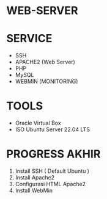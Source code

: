 # WEB-SERVER
# SERVICE
- SSH
- APACHE2 (Web Server)
- PHP
- MySQL
- WEBMIN (MONITORING)
# TOOLS
- Oracle Virtual Box
- ISO Ubuntu Server 22.04 LTS
# PROGRESS AKHIR
1. Install SSH ( Default Ubuntu )
2. Install Apache2
3. Configurasi HTML Apache2
4. Install WebMin
